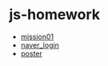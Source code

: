 # js-homework

- [mission01](./mission01/index.html "mission01")
- [naver_login](./naver_login/README.md "naver_login")
- [poster](https://neulhi.github.io/js-homework/poster/client/index.html "poster")